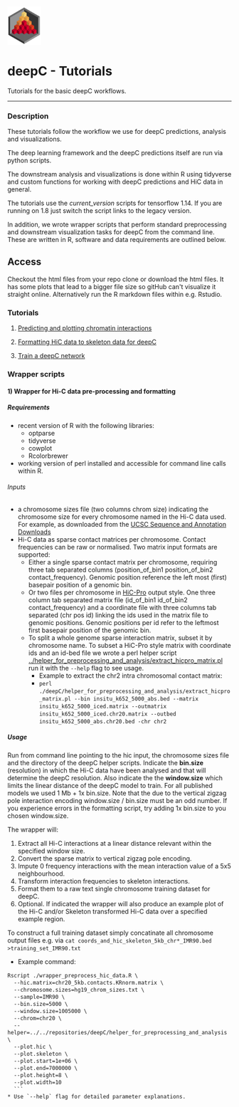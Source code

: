 <img src="../docs/logo_1_transparent.png" width="75">

# deepC - Tutorials
Tutorials for the basic deepC workflows.

-------------------------------------------------------------------------------

### Description

These tutorials follow the workflow we use for deepC predictions, analysis and visualizations.

The deep learning framework and the deepC predictions itself are run via python scripts.

The downstream analysis and visualizations is done within R using tidyverse and custom functions for working with deepC predictions and HiC data in general.

The tutorials use the *current_version* scripts for tensorflow 1.14. If you are running on 1.8 just switch the script links to the legacy version.

In addition, we wrote wrapper scripts that perform standard preprocessing and downstream visualization tasks for deepC from the command line. These are written in R, software and data requirements are outlined below.

## Access

Checkout the html files from your repo clone or download the html files. It has some plots that lead to a bigger file size so gitHub can't visualize it straight online. Alternatively run the R markdown files within e.g. Rstudio.


### Tutorials

1) [Predicting and plotting chromatin interactions](./tutorial_predict_and_plot.html)

2) [Formatting HiC data to skeleton data for deepC](./tutorial_format_HiC_data_for_deepC.html)

3) [Train a deepC network](./tutorial_train_a_model.md)


### Wrapper scripts

#### 1) Wrapper for Hi-C data pre-processing and formatting

##### Requirements

* recent version of R with the following libraries:
  * optparse
  * tidyverse
  * cowplot
  * Rcolorbrewer
* working version of perl installed and accessible for command line calls within R.

###### Inputs

* a chromosome sizes file (two columns chrom size) indicating the chromosome
size for every chromosome named in the Hi-C data used. For example, as downloaded from the [UCSC Sequence and Annotation Downloads](https://hgdownload.soe.ucsc.edu/downloads.html)
* Hi-C data as sparse contact matrices per chromosome. Contact frequencies can be raw or normalised. Two matrix input formats are supported:
  * Either a single sparse contact matrix per chromosome, requiring three tab separated columns (position_of_bin1  position_of_bin2 contact_frequency). Genomic position reference the left most (first) basepair position of a genomic bin.
  * Or two files per chromosome in [HiC-Pro](https://github.com/nservant/HiC-Pro) output style. One three column tab separated matrix file (id_of_bin1 id_of_bin2 contact_frequency) and a coordinate file with three columns tab separated (chr pos id) linking the ids used in the matrix file to genomic positions. Genomic positions per id refer to the leftmost first basepair position of the genomic bin.
  * To split a whole genome sparse interaction matrix, subset it by chromosome name. To subset a HiC-Pro style matrix with coordinate ids and an id-bed file we wrote a perl helper script [../helper_for_preprocessing_and_analysis/extract_hicpro_matrix.pl](../helper_for_preprocessing_and_analysis/extract_hicpro_matrix.pl) run it with the `--help` flag to see usage.
    * Example to extract the chr2 intra chromosomal contact matrix:
    * `perl ./deepC/helper_for_preprocessing_and_analysis/extract_hicpro_matrix.pl --bin insitu_k652_5000_abs.bed --matrix insitu_k652_5000_iced.matrix --outmatrix insitu_k652_5000_iced.chr20.matrix --outbed insitu_k652_5000_abs.chr20.bed -chr chr2`

##### Usage

Run from command line pointing to the hic input, the chromosome sizes file and
the directory of the deepC helper scripts. Indicate the **bin.size** (resolution) in
which the Hi-C data have been analysed and that will determine the deepC resolution.
Also indicate the the **window.size** which limits the linear distance of the
deepC model to train. For all published models we used 1 Mb + 1x bin.size. Note
that the due to the vertical zigzag pole interaction encoding window.size / bin.size
must be an odd number. If you experience errors in the formatting script,
try adding 1x bin.size to you chosen window.size.

The wrapper will:
1. Extract all Hi-C interactions at a linear distance relevant within
the specified window size.
2. Convert the sparse matrix to vertical zigzag pole encoding.
3. Impute 0 frequency interactions with the mean interaction value of a 5x5 neighbourhood.
4. Transform interaction frequencies to skeleton interactions.
5. Format them to a raw text single chromosome training dataset for deepC.
6. Optional. If indicated the wrapper will also produce an example plot of the Hi-C and/or Skeleton transformed Hi-C data over a specified example region.

To construct a full training dataset simply concatinate all chromosome output
files e.g. via `cat coords_and_hic_skeleton_5kb_chr*_IMR90.bed >training_set_IMR90.txt`

*  Example command:
  ```
  Rscript ./wrapper_preprocess_hic_data.R \
    --hic.matrix=chr20_5kb.contacts.KRnorm.matrix \
    --chromosome.sizes=hg19_chrom_sizes.txt \
    --sample=IMR90 \
    --bin.size=5000 \
    --window.size=1005000 \
    --chrom=chr20 \
    --helper=../../repositories/deepC/helper_for_preprocessing_and_analysis \
    --plot.hic \
    --plot.skeleton \
    --plot.start=1e+06 \
    --plot.end=7000000 \
    --plot.height=8 \
    --plot.width=10
    ```
* Use `--help` flag for detailed parameter explanations.
